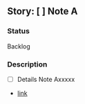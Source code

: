 ## Story: [ ] Note A

### Status

Backlog

### Description

- [ ] Details Note Axxxxx
- [link](https://example.com)



